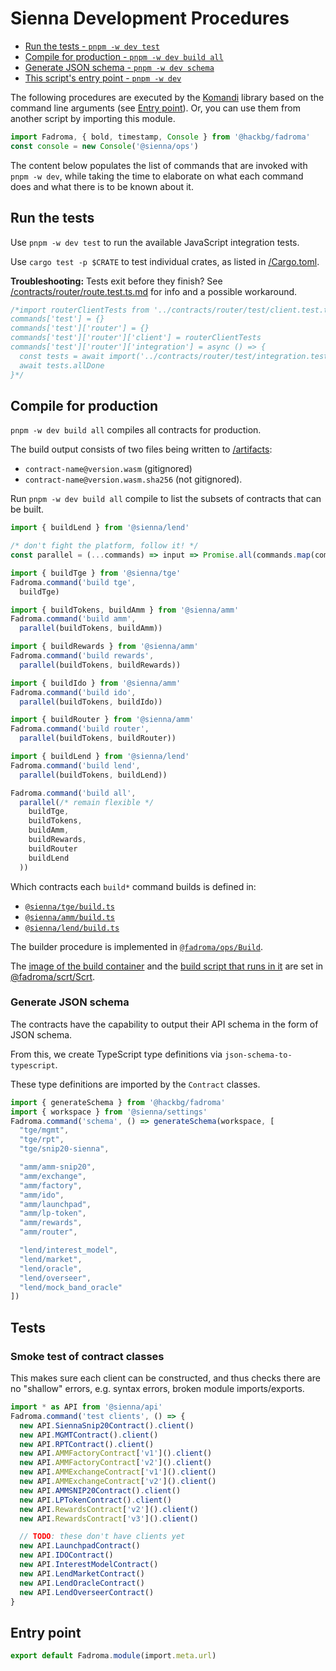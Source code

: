 # Sienna Development Procedures

* [Run the tests - `pnpm -w dev test`](#run-the-tests)
* [Compile for production - `pnpm -w dev build all`](#compile-for-production)
* [Generate JSON schema - `pnpm -w dev schema`](#generate-json-schema)
* [This script's entry point - `pnpm -w dev`](#entry-point)

The following procedures are executed by the [Komandi](https://github.com/hackbg/fadroma/tree/21.12/packages/komandi)
library based on the command line arguments (see [Entry point](#entry-point)). Or, you can
use them from another script by importing this module.

```typescript
import Fadroma, { bold, timestamp, Console } from '@hackbg/fadroma'
const console = new Console('@sienna/ops')
```

The content below populates the list of commands that are invoked with `pnpm -w dev`,
while taking the time to elaborate on what each command does and what there is to be
known about it.

## Run the tests

Use `pnpm -w dev test` to run the available JavaScript integration tests.

Use `cargo test -p $CRATE` to test individual crates, as listed in [/Cargo.toml](../Cargo.toml).

**Troubleshooting:** Tests exit before they finish? See [/contracts/router/route.test.ts.md](../contracts/router/route.test.ts.md#the-catch)
for info and a possible workaround.

```typescript
/*import routerClientTests from '../contracts/router/test/client.test.ts.md'
commands['test'] = {}
commands['test']['router'] = {}
commands['test']['router']['client'] = routerClientTests
commands['test']['router']['integration'] = async () => {
  const tests = await import('../contracts/router/test/integration.test.ts.md')
  await tests.allDone
}*/
```

## Compile for production

`pnpm -w dev build all` compiles all contracts for production.

The build output consists of two files being written to [/artifacts](../artifacts):
* `contract-name@version.wasm` (gitignored)
* `contract-name@version.wasm.sha256` (not gitignored).

Run `pnpm -w dev build all` compile to list the subsets of contracts that can be built.

```typescript
import { buildLend } from '@sienna/lend'

/* don't fight the platform, follow it! */
const parallel = (...commands) => input => Promise.all(commands.map(command=>command(input)))

import { buildTge } from '@sienna/tge'
Fadroma.command('build tge',
  buildTge)

import { buildTokens, buildAmm } from '@sienna/amm'
Fadroma.command('build amm',
  parallel(buildTokens, buildAmm))

import { buildRewards } from '@sienna/amm'
Fadroma.command('build rewards',
  parallel(buildTokens, buildRewards))

import { buildIdo } from '@sienna/amm'
Fadroma.command('build ido',
  parallel(buildTokens, buildIdo))

import { buildRouter } from '@sienna/amm'
Fadroma.command('build router',
  parallel(buildTokens, buildRouter))

import { buildLend } from '@sienna/lend'
Fadroma.command('build lend',
  parallel(buildTokens, buildLend))

Fadroma.command('build all',
  parallel(/* remain flexible */
    buildTge,
    buildTokens,
    buildAmm,
    buildRewards,
    buildRouter
    buildLend
  ))
```

Which contracts each `build*` command builds is defined in:
* [`@sienna/tge/build.ts`](../contracts/tge/build.ts')
* [`@sienna/amm/build.ts`](../contracts/amm/build.ts')
* [`@sienna/lend/build.ts`](../contracts/tge/build.ts')

The builder procedure is implemented in [`@fadroma/ops/Build`](https://github.com/hackbg/fadroma/tree/22.01/packages/ops/Build.ts).

The [image of the build container](https://github.com/hackbg/fadroma/tree/22.01/packages/scrt/ScrtBuild.Dockerfile)
and the [build script that runs in it](https://github.com/hackbg/fadroma/tree/22.01/packages/scrt/ScrtBuild.sh)
are set in [@fadroma/scrt/Scrt](https://github.com/hackbg/fadroma/tree/22.01/packages/scrt/Scrt.ts).

### Generate JSON schema

The contracts have the capability to output their API schema in the form of JSON schema.

From this, we create TypeScript type definitions via `json-schema-to-typescript`.

These type definitions are imported by the `Contract` classes.

```typescript
import { generateSchema } from '@hackbg/fadroma'
import { workspace } from '@sienna/settings'
Fadroma.command('schema', () => generateSchema(workspace, [
  "tge/mgmt",
  "tge/rpt",
  "tge/snip20-sienna",

  "amm/amm-snip20",
  "amm/exchange",
  "amm/factory",
  "amm/ido",
  "amm/launchpad",
  "amm/lp-token",
  "amm/rewards",
  "amm/router",

  "lend/interest_model",
  "lend/market",
  "lend/oracle",
  "lend/overseer",
  "lend/mock_band_oracle"
])
```

## Tests

### Smoke test of contract classes

This makes sure each client can be constructed,
and thus checks there are no "shallow" errors, e.g.
syntax errors, broken module imports/exports.

```typescript
import * as API from '@sienna/api'
Fadroma.command('test clients', () => {
  new API.SiennaSnip20Contract().client()
  new API.MGMTContract().client()
  new API.RPTContract().client()
  new API.AMMFactoryContract['v1']().client()
  new API.AMMFactoryContract['v2']().client()
  new API.AMMExchangeContract['v1']().client()
  new API.AMMExchangeContract['v2']().client()
  new API.AMMSNIP20Contract().client()
  new API.LPTokenContract().client()
  new API.RewardsContract['v2']().client()
  new API.RewardsContract['v3']().client()

  // TODO: these don't have clients yet
  new API.LaunchpadContract()
  new API.IDOContract()
  new API.InterestModelContract()
  new API.LendMarketContract()
  new API.LendOracleContract()
  new API.LendOverseerContract()
}
```

## Entry point

```typescript
export default Fadroma.module(import.meta.url)
```

